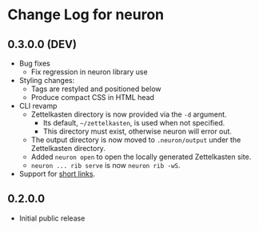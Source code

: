 # Change Log for neuron

## 0.3.0.0 (DEV)

- Bug fixes
  - Fix regression in neuron library use
- Styling changes:
  - Tags are restyled and positioned below
  - Produce compact CSS in HTML head
- CLI revamp
  - Zettelkasten directory is now provided via the `-d` argument.
    - Its default, `~/zettelkasten`, is used when not specified.
    - This directory must exist, otherwise neuron will error out.
  - The output directory is now moved to `.neuron/output` under the Zettelkasten directory.
  - Added `neuron open` to open the locally generated Zettelkasten site.
  - `neuron ... rib serve` is now `neuron rib -wS`.
- Support for [short links](https://neuron.srid.ca/2014501.html).

## 0.2.0.0

- Initial public release
